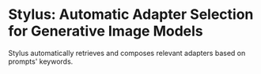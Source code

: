 # Stylus: Automatic Adapter Selection for Generative Image Models
Stylus automatically retrieves and composes relevant adapters based on prompts' keywords.

